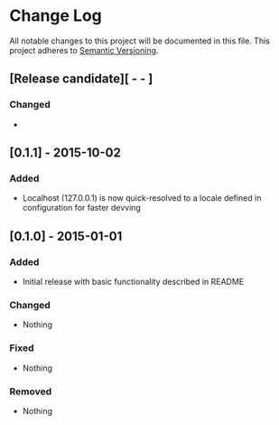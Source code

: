 # Change Log
All notable changes to this project will be documented in this file.
This project adheres to [Semantic Versioning](http://semver.org/).

## [Release candidate][ - - ]
### Changed
-

## [0.1.1] - 2015-10-02
### Added
- Localhost (127.0.0.1) is now quick-resolved to a locale defined in configuration for faster devving

## [0.1.0] - 2015-01-01
### Added
- Initial release with basic functionality described in README
### Changed
- Nothing
### Fixed
- Nothing
### Removed
- Nothing
